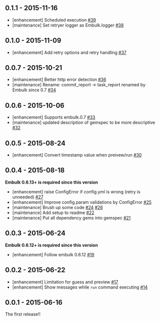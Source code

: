 ## 0.1.1 - 2015-11-16

* [enhancement] Scheduled execution [#39](https://github.com/treasure-data/embulk-input-sfdc/pull/39)
* [maintenance] Set retryer logger as Embulk.logger [#38](https://github.com/treasure-data/embulk-input-sfdc/pull/38)

## 0.1.0 - 2015-11-09

* [enhancement] Add retry options and retry handling [#37](https://github.com/treasure-data/embulk-input-sfdc/pull/37)

## 0.0.7 - 2015-10-21

* [enhancement] Better http error detection [#36](https://github.com/treasure-data/embulk-input-sfdc/pull/36)
* [maintenance] Rename: commit_report -> task_report renamed by Embulk since 0.7 [#34](https://github.com/treasure-data/embulk-input-sfdc/pull/34)

## 0.0.6 - 2015-10-06

* [enhancement] Supports embulk.0.7 [#33](https://github.com/treasure-data/embulk-input-sfdc/pull/33)
* [maintenance] updated description of gemspec to be more descriptive [#32](https://github.com/treasure-data/embulk-input-sfdc/pull/32)

## 0.0.5 - 2015-08-24

* [enhancement] Convert timestamp value when preivew/run [#30](https://github.com/treasure-data/embulk-input-sfdc/pull/30)

## 0.0.4 - 2015-08-18

**Embulk 0.6.13+ is required since this version**

* [enhancement] raise ConfigError if config.yml is wrong (retry is unneeded) [#27](https://github.com/treasure-data/embulk-input-sfdc/pull/27)
* [enhancement] Improve config.param validations by ConfigError [#25](https://github.com/treasure-data/embulk-input-sfdc/pull/25)
* [maintenance] Brush up some code [#24](https://github.com/treasure-data/embulk-input-sfdc/pull/24) [#26](https://github.com/treasure-data/embulk-input-sfdc/pull/26)
* [maintenance] Add setup to readme [#22](https://github.com/treasure-data/embulk-input-sfdc/pull/22)
* [maintenance] Put all dependency gems into gemspec [#21](https://github.com/treasure-data/embulk-input-sfdc/pull/21)

## 0.0.3 - 2015-06-24

**Embulk 0.6.12+ is required since this version**

* [enhancement] Follow embulk 0.6.12 [#19](https://github.com/treasure-data/embulk-input-sfdc/pull/19)

## 0.0.2 - 2015-06-22
* [enhancement] Limitation for guess and preview [#17](https://github.com/treasure-data/embulk-input-sfdc/pull/17)
* [enhancement] Show messages while `run` command executing [#14](https://github.com/treasure-data/embulk-input-sfdc/pull/14)

## 0.0.1 - 2015-06-16

The first release!!
